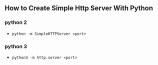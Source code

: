 ## How to Create Simple Http Server With Python

### python 2
- `python -m SimpleHTTPServer <port>`

### python 3
- `python3 -m http.server <port>`
